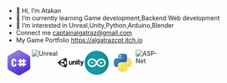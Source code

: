 - 👋 Hi, I’m Atakan
- 🌱 I’m currently learning Game development,Backend Web development
- 👀 I’m interested in Unreal,Unity,Python,Arduino,Blender
- Connect me 
 captainalgatraz@gmail.com
 - My Game Portfolio 
 https://algatrazcpt.itch.io



<img align="left" alt="C #" width="60px" src="https://raw.githubusercontent.com/github/explore/80688e429a7d4ef2fca1e82350fe8e3517d3494d/topics/csharp/csharp.png" />
<img align="left" alt="Unreal" width="60px" src="https://upload.wikimedia.org/wikipedia/commons/2/20/UE_Logo_Black_Centered.svg" />
<img align="left" alt="Unity" width="60px" src="https://raw.githubusercontent.com/github/explore/80688e429a7d4ef2fca1e82350fe8e3517d3494d/topics/unity/unity.png" />
<img align="left" alt="Arduino" width="60px" src="https://raw.githubusercontent.com/github/explore/80688e429a7d4ef2fca1e82350fe8e3517d3494d/topics/arduino/arduino.png" />
<img align="left" alt="Python" width="60px" src="https://raw.githubusercontent.com/github/explore/80688e429a7d4ef2fca1e82350fe8e3517d3494d/topics/python/python.png" />
<img align="left" alt="ASP-Net" width="60px" src="https://github.com/campusMVP/dotnetCoreLogoPack/blob/master/ASP.NET%20Core%20MVC/Bitmap%20RGB/ASP.NET-Core-MVC_Logo_2colors_Boxed_RGB_bitmap_MEDIUM.png" />


